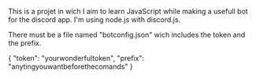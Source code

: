This is a projet in wich I aim to learn JavaScript while making a usefull bot
for the discord app. I'm using node.js with discord.js.

There must be a file named "botconfig.json" wich includes the token and the
prefix.

{
  "token": "yourwonderfultoken",
  "prefix": "anytingyouwantbeforethecomands"
}

